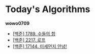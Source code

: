 # Today's Algorithms

**wowo0709**

* [[백준] 1789. 수들의 합](https://www.acmicpc.net/problem/1789)
* [[백준] 2217. 로프](https://www.acmicpc.net/problem/2217) 
* [[백준] 17144. 미세먼지 안녕!](https://www.acmicpc.net/problem/17144)